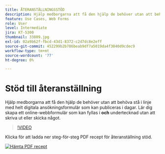 ```yaml
---
title: ÅTERANSTÄLLNINGSSTÖD
description: Hjälp medborgarna att få den hjälp de behöver utan att behöva stå i kö med helt digitala ansökningsblanketter som kan publiceras i dagar
feature: Use Cases, Web Forms
role: User
level: Intermediate
jira: KT-5300
thumbnail: 33809.jpg
exl-id: 02a9b62f-fbcd-43d1-8372-c2d7dc8e2eff
source-git-commit: 452299b2b786beab9df7a5019da4f3840d9cdec9
workflow-type: tm+mt
source-wordcount: '77'
ht-degree: 0%

---
```


# Stöd till återanställning

Hjälp medborgarna att få den hjälp de behöver utan att behöva stå i linje med helt digitala ansökningsformulär som kan publiceras i dagar. Lär dig skapa ett online-webbformulär som kan fyllas i **och** undertecknad utan att skriva ut eller skicka något.

>[!VIDEO](https://video.tv.adobe.com/v/33809?quality=12&learn=on&hidetitle=true)

Klicka för att ladda ner steg-för-steg PDF recept för återanställning stöd.

[![Hämta PDF recept](../assets/acrobat_PDF_96.png)](../assets/UseCaseRecipe-EN-CreatingWebForms-Reemployment.pdf)
